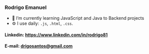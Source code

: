 ### Rodrigo Emanuel

- 🌱 I’m currently learning JavaScript and Java to Backend projects
- ⚙️ I use daily: `.js`, `.html`, `.css`.

#### Linkedin: https://www.linkedin.com/in/rodrigo81
#### E-mail: drigosantos@gmail.com
<!--
**drigosantos81/drigosantos81** is a ✨ _special_ ✨ repository because its `README.md` (this file) appears on your GitHub profile.

Here are some ideas to get you started:

- 🔭 I’m currently working on ...
- 🌱 I’m currently learning ...
- 👯 I’m looking to collaborate on ...
- 🤔 I’m looking for help with ...
- 💬 Ask me about ...
- 📫 How to reach me: ...
- 😄 Pronouns: ...
- ⚡ Fun fact: ...
-->
